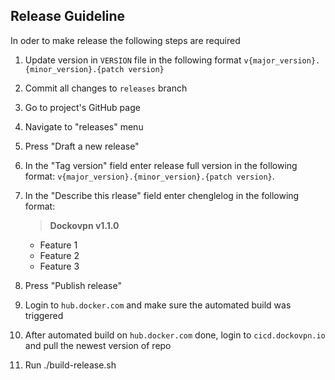 ## Release Guideline

In oder to make release the following steps are required

1. Update version in `VERSION` file in the following format `v{major_version}.{minor_version}.{patch version}`

2. Commit all changes to `releases` branch

3. Go to project's GitHub page

4. Navigate to "releases" menu

5. Press "Draft a new release"

6. In the "Tag version" field enter release full version in the following format:
   `v{major_version}.{minor_version}.{patch version}`.

6. In the "Describe this rlease" field enter chenglelog in the following format:<br>
   >**Dockovpn v1.1.0**
   - Feature 1
   - Feature 2
   - Feature 3

8. Press "Publish release"

9. Login to `hub.docker.com` and make sure the automated build was triggered

10. After automated build on `hub.docker.com` done, login to `cicd.dockovpn.io` and pull the newest version of repo

11. Run ./build-release.sh
